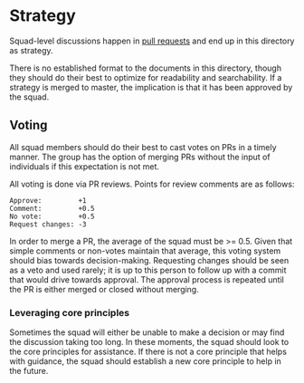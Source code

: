 # Strategy
Squad-level discussions happen in [pull requests](https://github.com/ModaOperandi/devops/pulls) and end up in this directory as strategy.

There is no established format to the documents in this directory, though they should do their best to optimize for readability and searchability. If a strategy is merged to master, the implication is that it has been approved by the squad.


## Voting
All squad members should do their best to cast votes on PRs in a timely manner. The group has the option of merging PRs without the input of individuals if this expectation is not met.

All voting is done via PR reviews. Points for review comments are as follows:

```
Approve:         +1
Comment:         +0.5
No vote:         +0.5
Request changes: -3
```

In order to merge a PR, the average of the squad must be >= 0.5. Given that simple comments or non-votes maintain that average, this voting system should bias towards decision-making. Requesting changes should be seen as a veto and used rarely; it is up to this person to follow up with a commit that would drive towards approval. The approval process is repeated until the PR is either merged or closed without merging.


### Leveraging core principles
Sometimes the squad will either be unable to make a decision or may find the discussion taking too long. In these moments, the squad should look to the core principles for assistance. If there is not a core principle that helps with guidance, the squad should establish a new core principle to help in the future.
